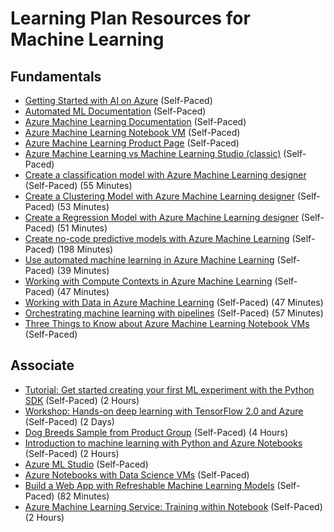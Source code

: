 # Learning Plan Resources for Machine Learning

## Fundamentals

* [Getting Started with AI on Azure](https://docs.microsoft.com/en-us/learn/modules/get-started-ai-fundamentals/) (Self-Paced)
* [Automated ML Documentation](https://docs.microsoft.com/en-us/azure/machine-learning/service/concept-automated-ml) (Self-Paced)
* [Azure Machine Learning Documentation](https://docs.microsoft.com/en-us/azure/machine-learning/) (Self-Paced)
* [Azure Machine Learning Notebook VM](https://techcommunity.microsoft.com/t5/Educator-Developer-Blog/Azure-Machine-Learning-Notebook-VM/ba-p/683785) (Self-Paced)
* [Azure Machine Learning Product Page](https://azure.microsoft.com/en-us/services/machine-learning/) (Self-Paced)
* [Azure Machine Learning vs Machine Learning Studio (classic)](https://docs.microsoft.com/en-us/azure/machine-learning/compare-azure-ml-to-studio-classic) (Self-Paced)
* [Create a classification model with Azure Machine Learning designer](https://docs.microsoft.com/en-us/learn/modules/create-classification-model-azure-machine-learning-designer/) (Self-Paced) (55 Minutes)
* [Create a Clustering Model with Azure Machine Learning designer](https://docs.microsoft.com/en-us/learn/modules/create-clustering-model-azure-machine-learning-designer/) (Self-Paced) (53 Minutes)
* [Create a Regression Model with Azure Machine Learning designer](https://docs.microsoft.com/en-us/learn/modules/create-regression-model-azure-machine-learning-designer/) (Self-Paced) (51 Minutes)
* [Create no-code predictive models with Azure Machine Learning](https://docs.microsoft.com/en-us/learn/paths/create-no-code-predictive-models-azure-machine-learning/) (Self-Paced) (198 Minutes)
* [Use automated machine learning in Azure Machine Learning](https://docs.microsoft.com/en-us/learn/modules/use-automated-machine-learning/) (Self-Paced) (39 Minutes)
* [Working with Compute Contexts in Azure Machine Learning](https://docs.microsoft.com/en-us/learn/modules/use-compute-contexts-in-aml/) (Self-Paced) (47 Minutes)
* [Working with Data in Azure Machine Learning](https://docs.microsoft.com/en-us/learn/modules/work-with-data-in-aml/) (Self-Paced) (47 Minutes)
* [Orchestrating machine learning with pipelines](https://docs.microsoft.com/en-us/learn/modules/create-pipelines-in-aml/) (Self-Paced) (57 Minutes)
* [Three Things to Know about Azure Machine Learning Notebook VMs](https://azure.microsoft.com/en-us/blog/three-things-to-know-about-azure-machine-learning-notebook-vm/) (Self-Paced)

## Associate

* [Tutorial: Get started creating your first ML experiment with the Python SDK](https://docs.microsoft.com/en-us/azure/machine-learning/service/tutorial-1st-experiment-sdk-setup) (Self-Paced) (2 Hours)
* [Workshop: Hands-on deep learning with TensorFlow 2.0 and Azure](https://github.com/microsoft/bert-stack-overflow) (Self-Paced) (2 Days)
* [Dog Breeds Sample from Product Group](https://github.com/maxluk/dogbreeds-webinar) (Self-Paced) (4 Hours)
* [Introduction to machine learning with Python and Azure Notebooks](https://docs.microsoft.com/en-us/learn/paths/intro-to-ml-with-python/) (Self-Paced) (2 Hours)
* [Azure ML Studio](https://ml.azure.com/) (Self-Paced)
* [Azure Notebooks with Data Science VMs](https://blogs.msdn.microsoft.com/uk_faculty_connection/2018/12/10/microsoft-azure-notebooks-and-additional-compute-capacity-via-connecting-to-data-science-vms/) (Self-Paced)
* [Build a Web App with Refreshable Machine Learning Models](https://docs.microsoft.com/en-us/learn/modules/create-web-app-with-refreshable-models/) (Self-Paced) (82 Minutes)
* [Azure Machine Learning Service: Training within Notebook](https://github.com/Azure/MachineLearningNotebooks/tree/master/how-to-use-azureml/training/train-within-notebook) (Self-Paced) (2 Hours)
